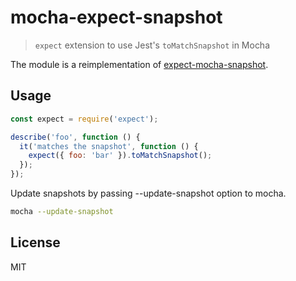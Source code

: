 # mocha-expect-snapshot

> `expect` extension to use Jest's `toMatchSnapshot` in Mocha

The module is a reimplementation of [expect-mocha-snapshot](https://github.com/blogfoster/expect-mocha-snapshot).

## Usage

```js
const expect = require('expect');

describe('foo', function () {
  it('matches the snapshot', function () {
    expect({ foo: 'bar' }).toMatchSnapshot();
  });
});
```

Update snapshots by passing --update-snapshot option to mocha.

```sh
mocha --update-snapshot
```

## License

MIT
